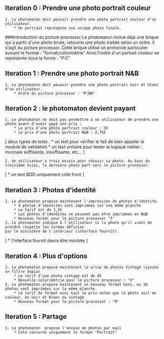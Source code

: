 ## Iteration 0 : Prendre une photo portrait couleur 
	1. Le photomaton doit pouvoir prendre une photo portrait couleur d'un utilisateur.
		* Un portrait représente une unique photo finale.

###Introduction du picture processor 
Le photomaton inclue déjà une brique qui à partir d'une photo brute, retourne une photo traitée selon un ordre. Il s'agit du picture processor. Cette brique utilise un protocole particulier suivant le format : 
	"format;colorimétrie"
Ainsi l'ordre d'un portrait couleur se représente sous la forme : "P:C"
		
## Iteration 1 : Prendre une photo portrait N&B 		
	1. Le photomaton doit pouvoir prendre une photo portrait noir et blanc d'un utilisateur.
		* Ordre du picture processor : "P:BW"	

## Iteration 2 : le photomaton devient payant
	1. Le photomaton ne doit pas permettre à un utilisateur de prendre une photo avant d'avoir payé son prix : 
		* Le prix d'une photo portrait couleur : 3€
		* Le prix d'une photo portrait N&B : 2,75€
[ deux types de tests : 
	* un test pour vérifier le fait de bien appeler le module de validation
	* un test unitaire pour tester la logique métier : monnaie suffisante, insuffisante, etc...  ]
			
	2. Un utilisateur a trois essais pour réussir sa photo. Au bout du troisième essai, la dernière photo part vers le picture processor.
	
[ * un test BDD uniquement côté front ]

## Iteration 3 : Photos d'identité
	1. Le photomaton propose maintenant l'impression de photos d'identité. 
		* 4 photos d'identités sont imprimées sur une même planche
		* Le tarif est de 3,5€
		* Les photos d'idendités ne peuvent pas être imprimées en N&B
		* Nouveau format pour le picture processor "I"
	2. Le photomaton indique à l'utilisateur si la photo qu'il vient de prendre respecte les normes définies
	par le ministère de l'intérieur (interface fournit).

[ * l'interface fournit devra être mockée ]

## Iteration 4 : Plus d'options
	1. Le photomaton propose maintenant la prise de photos Vintage (ajoute un filtre Sepia)
		* Le tarif d'une photo vintage est de 4€
		* Nouvelle colorimétrie pour le picture processor : "V"
	2. Le photomaton propose maintenant un nouveau format mini, ou 16 photos sont imprimées sur la même planche
		* Le tarif du format mini suit le prix selon que la photo soit en couleur, en noir et blanc ou vintage
		* Nouveau format pour le picture processor : "M"

## Iteration 5 : Partage
	1. Le photomaton  propose l'envoie de photos par mail
		* Cela concerne uniquement le format "Portrait"
